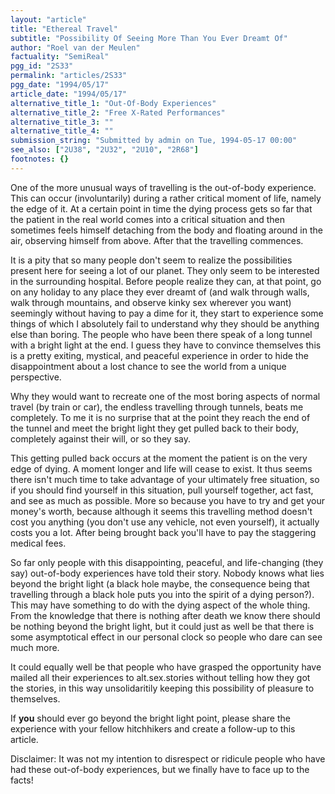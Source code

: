```yaml
---
layout: "article"
title: "Ethereal Travel"
subtitle: "Possibility Of Seeing More Than You Ever Dreamt Of"
author: "Roel van der Meulen"
factuality: "SemiReal"
pgg_id: "2S33"
permalink: "articles/2S33"
pgg_date: "1994/05/17"
article_date: "1994/05/17"
alternative_title_1: "Out-Of-Body Experiences"
alternative_title_2: "Free X-Rated Performances"
alternative_title_3: ""
alternative_title_4: ""
submission_string: "Submitted by admin on Tue, 1994-05-17 00:00"
see_also: ["2U38", "2U32", "2U10", "2R68"]
footnotes: {}
---
```

<div>
<p>One of the more unusual ways of travelling is the out-of-body experience. This can occur (involuntarily) during a rather critical moment of life, namely the edge of it. At a certain point in time the dying process gets so far that the patient in the real world comes into a critical situation and then sometimes feels himself detaching from the body and floating around in the air, observing himself from above. After that the travelling commences.</p>
<p>It is a pity that so many people don't seem to realize the possibilities present here for seeing a lot of our planet. They only seem to be interested in the surrounding hospital. Before people realize they can, at that point, go on any holiday to any place they ever dreamt of (and walk through walls, walk through mountains, and observe kinky sex wherever you want) seemingly without having to pay a dime for it, they start to experience some things of which I absolutely fail to understand why they should be anything else than boring. The people who have been there speak of a long tunnel with a bright light at the end. I guess they have to convince themselves this is a pretty exiting, mystical, and peaceful experience in order to hide the disappointment about a lost chance to see the world from a unique perspective.</p>
<p>Why they would want to recreate one of the most boring aspects of normal travel (by train or car), the endless travelling through tunnels, beats me completely. To me it is no surprise that at the point they reach the end of the tunnel and meet the bright light they get pulled back to their body, completely against their will, or so they say.</p>
<p>This getting pulled back occurs at the moment the patient is on the very edge of dying. A moment longer and life will cease to exist. It thus seems there isn't much time to take advantage of your ultimately free situation, so if you should find yourself in this situation, pull yourself together, act fast, and see as much as possible. More so because you have to try and get your money's worth, because although it seems this travelling method doesn't cost you anything (you don't use any vehicle, not even yourself), it actually costs you a lot. After being brought back you'll have to pay the staggering medical fees.</p>
<p>So far only people with this disappointing, peaceful, and life-changing (they say) out-of-body experiences have told their story. Nobody knows what lies beyond the bright light (a black hole maybe, the consequence being that travelling through a black hole puts you into the spirit of a dying person?). This may have something to do with the dying aspect of the whole thing. From the knowledge that there is nothing after death we know there should be nothing beyond the bright light, but it could just as well be that there is some asymptotical effect in our personal clock so people who dare can see much more.</p>
<p>It could equally well be that people who have grasped the opportunity have mailed all their experiences to alt.sex.stories without telling how they got the stories, in this way unsolidaritily keeping this possibility of pleasure to themselves.</p>
<p>If <strong>you</strong> should ever go beyond the bright light point, please share the experience with your fellow hitchhikers and create a follow-up to this article.</p>
<p>Disclaimer: It was not my intention to disrespect or ridicule people who have had these out-of-body experiences, but we finally have to face up to the facts!</p>
</div>
